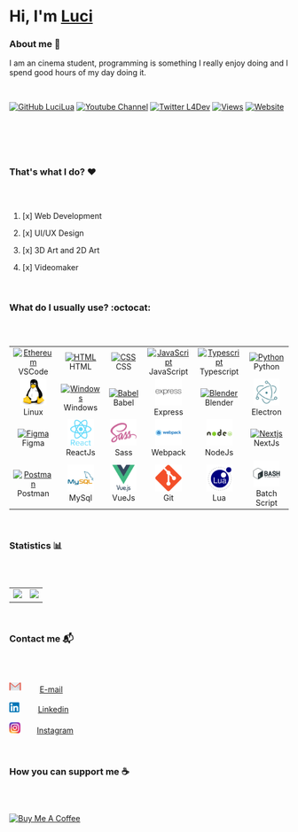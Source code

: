 # **Hi, I'm <a href="https://www.linkedin.com/in/l%C3%BAcia-guelber-837a50185/">Luci</a>**



### **About me** 👋

<p align="left">
 I am an cinema student, programming is something I really enjoy doing and I spend good hours of my day doing it.
</p>

</br>

[![GitHub LuciLua](https://img.shields.io/github/followers/LuciLua?label=follow&style=social)](https://github.com/LuciLua) [![Youtube Channel](https://img.shields.io/youtube/channel/subscribers/UCIbJuoAAdTP9rClO7mK-aVg?color=00cc00)](https://www.youtube.com/channel/UCIbJuoAAdTP9rClO7mK-aVg) [![Twitter L4Dev](https://img.shields.io/twitter/follow/L4dev)](https://twitter.com/L4dev) [![Views](https://komarev.com/ghpvc/?username=LuciLua&label=Profile+views&color=lightgrey&style=flat)](https://github.com/LuciLua) [![Website](https://img.shields.io/badge/Portfolio-%23555?logo=googleChrome&logoColor=ddd)](https://luci-lua.tk/)

</br>

```bash
```
</br>

### <b>That's what I do?</b> :hearts:

##

</br>


1. [x] Web Development

1. [x] UI/UX Design 

1. [x] 3D Art and 2D Art 

1. [x] Videomaker 


</br>

### <b>What do I usually use?</b> :octocat:

##

</br>

<table align="center">
  <tr>
    <td align="center" width="96">
      <a href="/">
        <img src="https://camo.githubusercontent.com/57f528d363944ba0c4151826973ce5dda859c2f9e9ada8798e22c677c180ead4/68747470733a2f2f696d672e69636f6e73382e636f6d2f666c75656e742f3234302f3030303030302f76697375616c2d73747564696f2d636f64652d323031392e706e67" width="48" height="48" alt="Ethereum" />
      </a>
      <br>VSCode
    </td>
    <td align="center" width="96">
      <a href="/">
        <img src="https://camo.githubusercontent.com/937d189e89eebf19ca83d796f68380657645f49a05c9ef6fbc00020ff7ab32f9/68747470733a2f2f696d672e69636f6e73382e636f6d2f636f6c6f722f3234302f3030303030302f68746d6c2d352e706e67" width="48" height="48" alt="HTML" />
      </a>
      <br>HTML
    </td>
    <td align="center" width="96">
      <a href="/">
        <img src="https://camo.githubusercontent.com/7131f4436c32be236b582de559e96e8bc298c85f54006f02696b054c5930b2b4/68747470733a2f2f696d672e69636f6e73382e636f6d2f636f6c6f722f3234302f3030303030302f637373332e706e67" width="48" height="48" alt="CSS" />
      </a>
      <br>CSS
    </td>
    <td align="center" width="96">
      <a href="/">
        <img src="https://camo.githubusercontent.com/30223dd4dad432d13a8b95ce5cb7ea20825858f8ebce349e6945f931ced4e1bf/68747470733a2f2f696d672e69636f6e73382e636f6d2f636f6c6f722f3234302f3030303030302f6a6176617363726970742e706e67" width="48" height="48" alt="JavaScript" />
      </a>
      <br>JavaScript
    </td>
    <td align="center" width="96">
      <a href="/">
        <img src="https://camo.githubusercontent.com/0fdac9571fe0749b0982007f44a8c09992014ea1d3736a960fc0f5b24391619f/68747470733a2f2f696d672e69636f6e73382e636f6d2f636f6c6f722f3234302f3030303030302f747970657363726970742e706e67" width="48" height="48" alt="Typescript" />
      </a>
      <br>Typescript
    </td>
    <td align="center" width="96">
      <a href="/">
        <img src="https://camo.githubusercontent.com/fea5acac7226ad7d4cb97b7ddc9bca876c546e4c969d4125b76098e401cc4203/68747470733a2f2f696d672e69636f6e73382e636f6d2f636f6c6f722f3234302f3030303030302f707974686f6e2e706e67" width="48" height="48" alt="Python" />
      </a>
      <br>Python
    </td>
   </tr>

  <tr>
    <td align="center" width="96">
      <a href="/">
        <img src="https://raw.githubusercontent.com/devicons/devicon/master/icons/linux/linux-original.svg" width="48" height="48" alt="Linux" />
      </a>
      <br>Linux
    </td>
    <td align="center" width="96">
      <a href="/">
        <img src="https://camo.githubusercontent.com/87fa402da6f8a5b81d55c7bcf51e6038898ad37cd162aa3927b44f98c68914b7/68747470733a2f2f696d672e69636f6e73382e636f6d2f636f6c6f722f3234302f3030303030302f77696e646f77732d31302e706e67" width="48" height="48" alt="Windows" />
      </a>
      <br>Windows
    </td>
    <td align="center" width="96">
      <a href="/">
        <img src="https://www.vectorlogo.zone/logos/babeljs/babeljs-icon.svg" width="48" height="48" alt="Babel" />
      </a>
      <br>Babel
    </td>
    <td align="center" width="96">
      <a href="/">
        <img src="https://raw.githubusercontent.com/devicons/devicon/master/icons/express/express-original-wordmark.svg" width="48" height="48" alt="Express" />
      </a>
      <br>Express
    </td>
    <td align="center" width="96">
      <a href="/">
        <img src="https://download.blender.org/branding/community/blender_community_badge_white.svg" width="48" height="48" alt="Blender" />
      </a>
      <br>Blender
    </td>
    <td align="center" width="96">
      <a href="/">
        <img src="https://raw.githubusercontent.com/devicons/devicon/master/icons/electron/electron-original.svg" width="48" height="48" alt="Electron" />
      </a>
      <br>Electron
    </td>
   </tr>

  <tr>
    <td align="center" width="96">
      <a href="/">
        <img src="https://www.vectorlogo.zone/logos/figma/figma-icon.svg" width="48" height="48" alt="Figma" />
      </a>
      <br>Figma
    </td>
    <td align="center" width="96">
      <a href="/">
        <img src="https://raw.githubusercontent.com/devicons/devicon/master/icons/react/react-original-wordmark.svg" width="48" height="48" alt="ReactJs" />
      </a>
      <br>ReactJs
    </td>
    <td align="center" width="96">
      <a href="/">
        <img src="https://raw.githubusercontent.com/devicons/devicon/master/icons/sass/sass-original.svg" width="48" height="48" alt="Sass" />
      </a>
      <br>Sass
    </td>
    <td align="center" width="96">
      <a href="/">
        <img src="https://raw.githubusercontent.com/devicons/devicon/d00d0969292a6569d45b06d3f350f463a0107b0d/icons/webpack/webpack-original-wordmark.svg" width="48" height="48" alt="Webpack" />
      </a>
      <br>Webpack
    </td>
    <td align="center" width="96">
      <a href="/">
        <img src="https://raw.githubusercontent.com/devicons/devicon/master/icons/nodejs/nodejs-original-wordmark.svg" width="48" height="48" alt="NodeJs" />
      </a>
      <br>NodeJs
    </td>
    <td align="center" width="96">
      <a href="/">
        <img src="https://camo.githubusercontent.com/300c2986a53648631c34798554da7cde3779de253b02a15da6bccc59ea9f0317/68747470733a2f2f63646e2e776f726c64766563746f726c6f676f2e636f6d2f6c6f676f732f6e6578746a732d332e737667" width="48" height="48" alt="Nextjs" />
      </a>
      <br>NextJs
    </td>
   </tr>
   <tr>
      <td align="center" width="96">
        <a href="/">
          <img src="https://camo.githubusercontent.com/93b32389bf746009ca2370de7fe06c3b5146f4c99d99df65994f9ced0ba41685/68747470733a2f2f7777772e766563746f726c6f676f2e7a6f6e652f6c6f676f732f676574706f73746d616e2f676574706f73746d616e2d69636f6e2e737667" width="48" height="48" alt="Postman" />
        </a>
        <br>Postman
      </td>
      <td align="center" width="96">
        <a href="/">
          <img src="https://raw.githubusercontent.com/devicons/devicon/master/icons/mysql/mysql-original-wordmark.svg" width="48" height="48" alt="MySql" />
        </a>
        <br>MySql
      </td>
      <td align="center" width="96">
        <a href="/">
          <img src="https://raw.githubusercontent.com/devicons/devicon/master/icons/vuejs/vuejs-original-wordmark.svg" width="48" height="48" alt="VueJs" />
        </a>
        <br>VueJs
      </td>
      <td align="center" width="96">
        <a href="/">
          <img src="https://raw.githubusercontent.com/devicons/devicon/master/icons/git/git-original.svg" width="48" height="48" alt="Git" />
        </a>
        <br>Git
      </td>
      <td align="center" width="96">
        <a href="/">
          <img src="https://raw.githubusercontent.com/github/explore/80688e429a7d4ef2fca1e82350fe8e3517d3494d/topics/lua/lua.png" width="48" height="48" alt="Lua" />
        </a>
        <br>Lua
      </td>
      <td align="center" width="96">
        <a href="/">
          <img src="https://raw.githubusercontent.com/github/explore/80688e429a7d4ef2fca1e82350fe8e3517d3494d/topics/bash/bash.png" width="48" height="48" alt="Batch Script" />
        </a>
        <br>Batch Script
      </td>
   </tr>
  </table>

</br>

### <b>Statistics :bar_chart: </b>

##

</br>
<table align="center">
  <tr>
    <td>
      <img width="300px" src="https://github-readme-stats.vercel.app/api/top-langs/?username=LuciLua&layout=compact&bg_color=DEG,f0f0f0f0,e8e8e8&text_color=2d2d2d&hide_border=false&locale=en&hide_title=true"/>
    </td>
    <td>
      <img width="340px" src="https://github-readme-stats.vercel.app/api?username=LuciLua&bg_color=f0f0f0f0&title_color=f00000&text_color=000000&&hide_border=false&icon_color=ff2222&show_icons=true&include_all_commits=true&hide_title=true" />
    </td>
  </tr>  
</table>
</br>

### <b>Contact me :mailbox_with_mail:</b>

##

</br>

<img
  src="gmail.png"
  width="21px"/>
ﾠﾠ [E-mail](mailto:luci.lua81@gmail.com)

<img
  src="ln.png"
  width="18px">
ﾠﾠ [Linkedin](https://www.linkedin.com/in/l%C3%BAcia-guelber-837a50185/)

<img
  src="insta.png"
  width="20px">
ﾠﾠ[Instagram](https://www.instagram.com/luci_lua81/)

</br>

### <b>How you can support me ☕</b>

##

</br>

<a href="https://www.buymeacoffee.com/luci.lua" target="_blank"><img src="https://www.buymeacoffee.com/assets/img/custom_images/orange_img.png" alt="Buy Me A Coffee" style="height: 41px !important;width: 174px" ></a>
